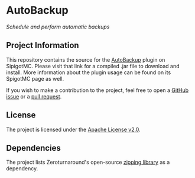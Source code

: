# AutoBackup

_Schedule and perform automatic backups_

## Project Information
This repository contains the source for the [AutoBackup](https://www.spigotmc.org/resources/autobackup.88209/) plugin
on SipigotMC. Please visit that link for a compiled .jar file to download and install. More information about the
plugin usage can be found on its SpigotMC page as well.

If you wish to make a contribution to the project, feel free to open a
[GitHub issue](https://github.com/SparklingComet/AutoBackup/issues) or a 
[pull request](https://github.com/SparklingComet/AutoBackup/pulls).

## License
The project is licensed under the [Apache License v2.0](https://github.com/SparklingComet/AutoBackup/blob/master/LICENSE).

## Dependencies
The project lists Zeroturnaround's open-source [zipping library](https://github.com/zeroturnaround/zt-zip) as a
dependency.